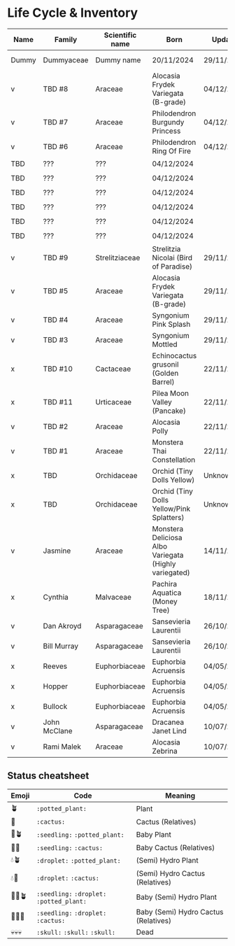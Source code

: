 # Life Cycle & Inventory

| Name | Family | Scientific name | Born | Update | Status | Semihydro conversion | Remarks |
| --- | --- | --- | --- | --- | --- | --- | --- |
| Dummy | Dummyaceae | Dummy name | 20/11/2024 | 29/11/2024 | :seedling: | 30/11/2024 | Something special |
v| TBD #8 | Araceae | Alocasia Frydek Variegata (B-grade) | 04/12/2024 |  | 🌱🪴 |  |  |
v| TBD #7 | Araceae | Philodendron Burgundy Princess | 04/12/2024 |  | 🌱🪴 |  |  |
v| TBD #6 | Araceae | Philodendron Ring Of Fire | 04/12/2024 |  | 🌱🪴 |  |  |
| TBD | ??? | ??? | 04/12/2024 |  | 🌱🪴 |  |  |
| TBD | ??? | ??? | 04/12/2024 |  | 🌱🪴 |  |  |
| TBD | ??? | ??? | 04/12/2024 |  | 🌱🪴 |  |  |
| TBD | ??? | ??? | 04/12/2024 |  | 🌱🪴 |  |  |
| TBD | ??? | ??? | 04/12/2024 |  | 🌱🪴 |  |  |
| TBD | ??? | ??? | 04/12/2024 |  | 🌱🪴 |  |  |
v| TBD #9 | Strelitziaceae | Strelitzia Nicolai (Bird of Paradise) | 29/11/2024 | 30/11/2024 | 🌱💧🪴 | 30/11/2024 | Put in Flora Base Pro |
v| TBD #5 | Araceae | Alocasia Frydek Variegata (B-grade) | 29/11/2024 |  | 🌱🪴 |  |  |
v| TBD #4 | Araceae | Syngonium Pink Splash | 29/11/2024 | 30/11/2024 | 🌱💧🪴 | 30/11/2024 | Put in Flora Base Pro |
v| TBD #3 | Araceae | Syngonium Mottled | 29/11/2024 | 30/11/2024 | 🌱💧🪴 | 30/11/2024 | Put in Flora Base Pro |
x| TBD #10 | Cactaceae | Echinocactus grusonil (Golden Barrel) | 22/11/2024 | 30/11/2024 | 🌱💧🌵 | 30/11/2024 | Put in Flora Base Pro |
x| TBD #11 | Urticaceae | Pilea Moon Valley (Pancake) | 22/11/2024 | 30/11/2024 | 🌱💧🪴 | 30/11/2024 | Put in Flora Base Pro |
v| TBD #2 | Araceae | Alocasia Polly | 22/11/2024 | 30/11/2024 | 🌱💧🪴 | 30/11/2024 | Put in Flora Base Pro |
v| TBD #1 | Araceae | Monstera Thai Constellation |  22/11/2024 | 02/12/2024 | 🌱💧🪴 | 02/12/2024 | Put in PON |
x| TBD | Orchidaceae | Orchid (Tiny Dolls Yellow) | Unknown | 01/12/2024 | 💧🪴 | 01/12/2024 | Roots had to be cut due to rot.  Put in Leca |
x| TBD | Orchidaceae | Orchid (Tiny Dolls Yellow/Pink Splatters) | Unknown | 01/12/2024 | 💧🪴 | 01/12/2024 | Put in Leca |
v| Jasmine | Araceae | Monstera Deliciosa Albo Variegata (Highly variegated) | 14/11/2024 |  | 🪴 |  |  |
x| Cynthia | Malvaceae | Pachira Aquatica (Money Tree) | 18/11/2024 | 02/12/2024 | 💧🪴 | 02/12/2024 | Put in PON |
v| Dan Akroyd | Asparagaceae | Sansevieria Laurentii | 26/10/2024 |  | 🪴 |  |  |
v| Bill Murray | Asparagaceae | Sansevieria Laurentii | 26/10/2024 |  | 🪴 |  |  |
x| Reeves | Euphorbiaceae | Euphorbia Acruensis | 04/05/2024 | 30/11/2024 | 🌱💧🌵 | 30/11/2024 | Put in Lechuza PON |
x| Hopper | Euphorbiaceae | Euphorbia Acruensis | 04/05/2024 | 30/11/2024 | 🌱💧🌵 | 30/11/2024 | Put in Lechuza PON |
x| Bullock | Euphorbiaceae | Euphorbia Acruensis | 04/05/2024 | 30/11/2024 | 💧🌵 | 30/11/2024 | Put in Lechuza PON |
v| John McClane | Asparagaceae | Dracanea Janet Lind | 10/07/2024 |  | 🪴 |  |  |
v| Rami Malek | Araceae | Alocasia Zebrina | 10/07/2024 |  | 🪴 |  |  |


## Status cheatsheet

| Emoji | Code | Meaning |
| --- | --- | --- |
| 🪴 | `:potted_plant:` | Plant |
| 🌵 | `:cactus:` | Cactus (Relatives) |
| 🌱🪴 | `:seedling:` `:potted_plant:` | Baby Plant |
| 🌱🌵 | `:seedling:` `:cactus:` | Baby Cactus (Relatives) |
| 💧🪴 | `:droplet:` `:potted_plant:` | (Semi) Hydro Plant |
| 💧🌵 | `:droplet:` `:cactus:` | (Semi) Hydro Cactus (Relatives) |
| 🌱💧🪴 | `:seedling:` `:droplet:` `:potted_plant:` | Baby (Semi) Hydro Plant |
| 🌱💧🌵 | `:seedling:` `:droplet:` `:cactus:` | Baby (Semi) Hydro Cactus (Relatives) |
| 💀💀💀 | `:skull:` `:skull:` `:skull:` | Dead |

